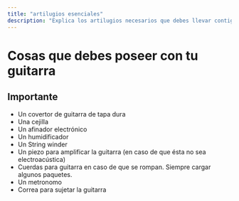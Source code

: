 ```yaml
---
title: "artilugios esenciales"
description: "Explica los artilugios necesarios que debes llevar contigo para tocar la guitarra"
---
```


# Cosas que debes poseer con tu guitarra

## Importante

- Un covertor de guitarra de tapa dura
- Una cejilla
- Un afinador electrónico
- Un humidificador
- Un String winder
- Un piezo para amplificar la guitarra (en caso de que ésta no sea electroacústica)
- Cuerdas para guitarra en caso de que se rompan. Siempre cargar algunos paquetes.
- Un metronomo
- Correa para sujetar la guitarra